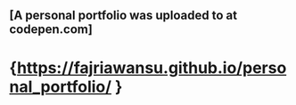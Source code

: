 ## [A personal portfolio was uploaded to at codepen.com]
# {https://fajriawansu.github.io/personal_portfolio/ }
